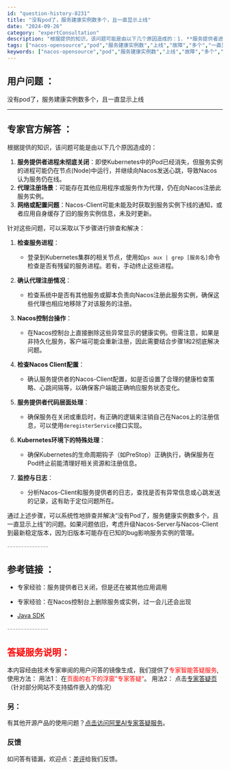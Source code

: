 ```yaml
---
id: "question-history-8231"
title: "没有pod了，服务建康实例数多个，且一直显示上线"
date: "2024-09-26"
category: "expertConsultation"
description: "根据提供的知识，该问题可能是由以下几个原因造成的：1. **服务提供者进程未彻底关闭**：即使Kubernetes中的Pod已经消失，但服务实例的进程可能仍在节点(Node)中运行，并继续向Nacos发送心跳，导致Nacos认为服务仍在线。2. **代理注册场景**：可能存在其他应用程序或服务作为代"
tags: ["nacos-opensource","pod","服务建康实例数","上线","故障","多个","一直显示"]
keywords: ["nacos-opensource","pod","服务建康实例数","上线","故障","多个","一直显示"]
---
```


## 用户问题 ： 
 没有pod了，服务建康实例数多个，且一直显示上线  

---------------
## 专家官方解答 ：

根据提供的知识，该问题可能是由以下几个原因造成的：

1. **服务提供者进程未彻底关闭**：即使Kubernetes中的Pod已经消失，但服务实例的进程可能仍在节点(Node)中运行，并继续向Nacos发送心跳，导致Nacos认为服务仍在线。
2. **代理注册场景**：可能存在其他应用程序或服务作为代理，仍在向Nacos注册此服务实例。
3. **网络或配置问题**：Nacos-Client可能未能及时获取到服务实例下线的通知，或者应用自身缓存了旧的服务实例信息，未及时更新。

针对这些问题，可以采取以下步骤进行排查和解决：

1. **检查服务进程**：
   - 登录到Kubernetes集群的相关节点，使用如`ps aux | grep [服务名]`命令检查是否有残留的服务进程。若有，手动终止这些进程。
   
2. **确认代理注册情况**：
   - 检查系统中是否有其他服务或脚本负责向Nacos注册此服务实例，确保这些代理也相应地移除了对该服务的注册。

3. **Nacos控制台操作**：
   - 在Nacos控制台上直接删除这些异常显示的健康实例。但需注意，如果是非持久化服务，客户端可能会重新注册，因此需要结合步骤1和2彻底解决问题。

4. **检查Nacos Client配置**：
   - 确认服务提供者的Nacos-Client配置，如是否设置了合理的健康检查策略、心跳间隔等，以确保客户端能正确响应服务状态变化。

5. **服务提供者代码层面处理**：
   - 确保服务在关闭或重启时，有正确的逻辑来注销自己在Nacos上的注册信息，可以使用`deregisterService`接口实现。

6. **Kubernetes环境下的特殊处理**：
   - 确保Kubernetes的生命周期钩子（如PreStop）正确执行，确保服务在Pod终止前能清理好相关资源和注册信息。

7. **监控与日志**：
   - 分析Nacos-Client和服务提供者的日志，查找是否有异常信息或心跳发送的记录，这有助于定位问题所在。

通过上述步骤，可以系统性地排查并解决“没有Pod了，服务健康实例数多个，且一直显示上线”的问题。如果问题依旧，考虑升级Nacos-Server与Nacos-Client到最新稳定版本，因为旧版本可能存在已知的bug影响服务实例的管理。


<font color="#949494">---------------</font> 


## 参考链接 ：

* 专家经验：服务提供者已关闭，但是还在被其他应用调用 
 
 * 专家经验：在Nacos控制台上删除服务或实例，过一会儿还会出现 
 
 * [Java SDK](https://nacos.io/docs/latest/guide/user/sdk)


 <font color="#949494">---------------</font> 
 


## <font color="#FF0000">答疑服务说明：</font> 

本内容经由技术专家审阅的用户问答的镜像生成，我们提供了<font color="#FF0000">专家智能答疑服务</font>,使用方法：
用法1： 在<font color="#FF0000">页面的右下的浮窗”专家答疑“</font>。
用法2： 点击[专家答疑页](https://answer.opensource.alibaba.com/docs/intro)（针对部分网站不支持插件嵌入的情况）
### 另：


有其他开源产品的使用问题？[点击访问阿里AI专家答疑服务](https://answer.opensource.alibaba.com/docs/intro)。
### 反馈
如问答有错漏，欢迎点：[差评](https://ai.nacos.io/user/feedbackByEnhancerGradePOJOID?enhancerGradePOJOId=13583)给我们反馈。
